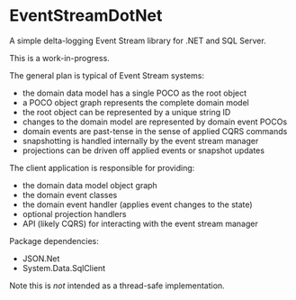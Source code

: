 # EventStreamDotNet

A simple delta-logging Event Stream library for .NET and SQL Server.

This is a work-in-progress.

The general plan is typical of Event Stream systems:

* the domain data model has a single POCO as the root object
* a POCO object graph represents the complete domain model
* the root object can be represented by a unique string ID
* changes to the domain model are represented by domain event POCOs
* domain events are past-tense in the sense of applied CQRS commands
* snapshotting is handled internally by the event stream manager
* projections can be driven off applied events or snapshot updates

The client application is responsible for providing:

* the domain data model object graph
* the domain event classes
* the domain event handler (applies event changes to the state)
* optional projection handlers
* API (likely CQRS) for interacting with the event stream manager

Package dependencies:

* JSON.Net
* System.Data.SqlClient

Note this is _not_ intended as a thread-safe implementation.

